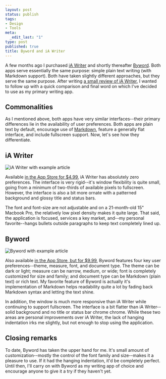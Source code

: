```yaml
--- 
layout: post
status: publish
tags: 
- Design
- Tools
meta: 
  _edit_last: "1"
type: post
published: true
title: Byword and iA Writer
---
```

A few months ago I purchased [iA Writer](http://www.iawriter.com/) and shortly thereafter [Byword](http://bywordapp.com/). Both apps serve essentially the same purpose: simple plain text writing (with Markdown support). Both have taken slightly different approaches, but they serve the same purpose. After writing [a small review of iA Writer](http://www.markdotto.com/2011/09/26/using-ia-writer-for-mac/), I wanted to follow up with a quick comparison and final word on which I've decided to use as my primary writing app.

## Commonalities

As I mentioned above, both apps have very similar interfaces--their primary differences lie in the availability of user preferences. Both apps are plain text by default, encourage use of [Markdown](http://daringfireball.net/projects/markdown/), 
feature a generally flat interface, and include fullscreen support.  Now, let's see how they differentiate.

## iA Writer

<img src="http://www.markdotto.com/wp-content/uploads/2011/11/article-ia-writer.png" alt="iA Writer with example article">

Available [in the App Store for $4.99](http://itunes.apple.com/app/id439623248?mt=12), iA Writer has absolutely zero preferences. The interface is very rigid--it's window flexibility is quite small, going from a minimum of two-thirds of available pixels to fullscreen. However, the interface is also a bit more ornate with a patterned background and glossy title and status bars.

The font and font-size are not adjustable and on a 21-month-old 15" Macbook Pro, the relatively low pixel density  makes it quite large. That said, the application is focused, services a key market, and--my personal favorite--hangs bullets outside paragraphs to keep text completely lined up.

## Byword

<img src="http://www.markdotto.com/wp-content/uploads/2011/11/article-byword.png" alt="Byword with example article">

Also available [in the App Store, but for $9.99](http://itunes.apple.com/us/app/byword/id420212497?mt=12), Byword features four key user preferences--theme, measure, font, and document type. The theme can be dark or light; measure can be narrow, medium, or wide; font is completely customized for size and family; and document type can be Markdown (plain text) or rich text. My favorite feature of Byword is actually it's implementation of Markdown helps readability quite a lot by fading back Markdown syntax and letting the text shine.

In addition, the window is much more responsive than iA Writer while continuing to support fullscreen. The interface is a bit flatter than iA Writer--solid background and no title or status bar chrome chrome. While these two areas are personal improvements over iA Writer, the lack of hanging indentation irks me slightly, but not enough to stop using the application.

## Closing remarks

To date, Byword has taken the upper hand for me. It's small amount of customization--mostly the control of the font family and size--makes it a pleasure to use. If it had the hanging indentation, it'd be completely perfect. Until then, I'll carry on with Byword as my writing app of choice and encourage anyone to give it a try if they haven't yet.

